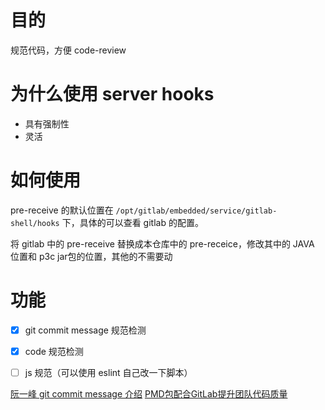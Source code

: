 # 目的
规范代码，方便 code-review

# 为什么使用 server hooks

- 具有强制性
- 灵活

# 如何使用

pre-receive 的默认位置在  ``/opt/gitlab/embedded/service/gitlab-shell/hooks`` 下，具体的可以查看 gitlab 的配置。

将 gitlab 中的 pre-receive 替换成本仓库中的 pre-receice，修改其中的 JAVA 位置和 p3c jar包的位置，其他的不需要动

# 功能

- [x] git commit message 规范检测

- [x] code 规范检测

- [ ] js 规范（可以使用 eslint 自己改一下脚本）

[阮一峰 git commit message 介绍](https://www.ruanyifeng.com/blog/2016/01/commit_message_change_log.html)
[PMD包配合GitLab提升团队代码质量](https://www.jianshu.com/p/b87ca8615c9c)
